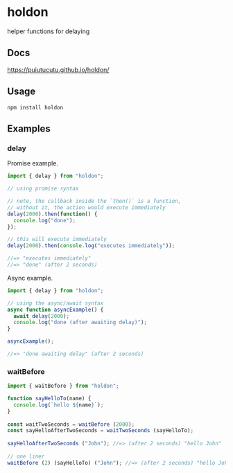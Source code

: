 # holdon

helper functions for delaying

## Docs

https://puiutucutu.github.io/holdon/

## Usage

```
npm install holdon
```

## Examples

### delay

Promise example.

```js
import { delay } from "holdon";

// using promise syntax

// note, the callback inside the `then()` is a function,
// without it, the action would execute immediately
delay(2000).then(function() {
  console.log("done");
});

// this will execute immediately
delay(2000).then(console.log("executes immediately"));

//=> "executes immediately"
//=> "done" (after 2 seconds)
```

Async example.

```js
import { delay } from "holdon";

// using the async/await syntax
async function asyncExample() {
  await delay(2000);
  console.log("done (after awaiting delay)");
}

asyncExample();

//=> "done awaiting delay" (after 2 seconds)
```

### waitBefore

```js
import { waitBefore } from "holdon";

function sayHelloTo(name) {
  console.log(`hello ${name}`);
}
 
const waitTwoSeconds = waitBefore (2000);
const sayHelloAfterTwoSeconds = waitTwoSeconds (sayHelloTo);
 
sayHelloAfterTwoSeconds ("John"); //=> (after 2 seconds) "hello John"
 
// one liner
waitBefore (2) (sayHelloTo) ("John"); //=> (after 2 seconds) "hello John"
```